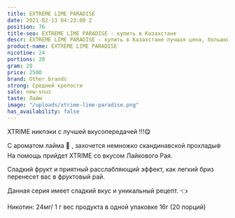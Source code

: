 ```yaml
---
title: EXTREME LIME PARADISE
date: 2021-02-13 04:23:00 Z
position: 76
title-seo: EXTREME LIME PARADISE - купить в Казахстане
descr: EXTREME LIME PARADISE - купить в Казахстане лучшая цена, большой выбор.
product-name: EXTREME LIME PARADISE
nicotine: 24
portions: 20
gram: 20
price: 2500
brand: Other brands
strong: Средней крепости
sale: new-snus
taste: Лайм
image: "/uploads/xtrime-lime-paradise.png"
has_availability: false
---
```


XTRIME никпэки с лучшей вкусопередачей !!!😋

С ароматом лайма 🥶 , захочется немножко скандинавской прохлады❄️ На помощь прийдет XTRIME со вкусом Лайкового Рая.

Сладкий фрукт и приятный расслабляющий эффект, как легкий бриз перенесет вас в фруктовый рай.

Данная серия имеет сладкий вкус и уникальный рецепт. 👈

Никотин: 24мг/ 1 г вес продукта в одной упаковке 16г (20 порций)